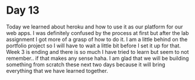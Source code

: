 # Day 13

Today we learned about heroku and how to use it as our platform for our web apps.
I was definitely confused by the process at first but after the lab assignment I got more of a grasp of how to do it. I am a little behind on the portfolio project so I will have to wait a little bit before I set it up for that. Week 3 is ending and there is so much I have tried to learn but seem to not remember.. if that makes any sense haha. I am glad that we will be building something from scratch these next two days because it will bring everything that we have learned together. 
